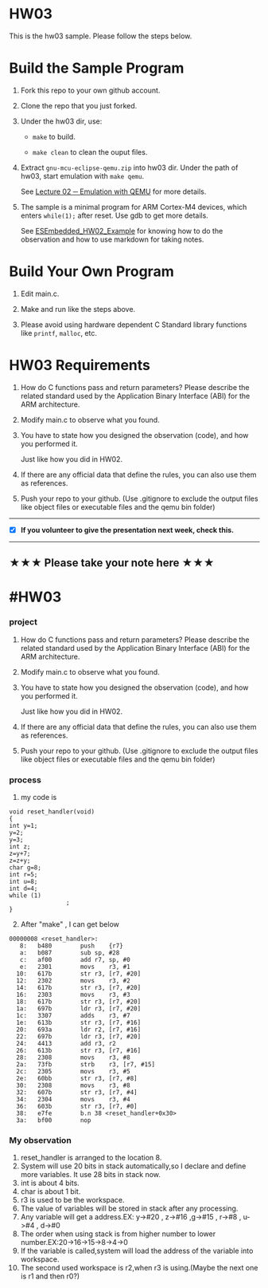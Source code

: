 HW03
===
This is the hw03 sample. Please follow the steps below.

# Build the Sample Program

1. Fork this repo to your own github account.

2. Clone the repo that you just forked.

3. Under the hw03 dir, use:

	* `make` to build.

	* `make clean` to clean the ouput files.

4. Extract `gnu-mcu-eclipse-qemu.zip` into hw03 dir. Under the path of hw03, start emulation with `make qemu`.

	See [Lecture 02 ─ Emulation with QEMU] for more details.

5. The sample is a minimal program for ARM Cortex-M4 devices, which enters `while(1);` after reset. Use gdb to get more details.

	See [ESEmbedded_HW02_Example] for knowing how to do the observation and how to use markdown for taking notes.

# Build Your Own Program

1. Edit main.c.

2. Make and run like the steps above.

3. Please avoid using hardware dependent C Standard library functions like `printf`, `malloc`, etc.

# HW03 Requirements

1. How do C functions pass and return parameters? Please describe the related standard used by the Application Binary Interface (ABI) for the ARM architecture.

2. Modify main.c to observe what you found.

3. You have to state how you designed the observation (code), and how you performed it.

	Just like how you did in HW02.

3. If there are any official data that define the rules, you can also use them as references.

4. Push your repo to your github. (Use .gitignore to exclude the output files like object files or executable files and the qemu bin folder)

[Lecture 02 ─ Emulation with QEMU]: http://www.nc.es.ncku.edu.tw/course/embedded/02/#Emulation-with-QEMU
[ESEmbedded_HW02_Example]: https://github.com/vwxyzjimmy/ESEmbedded_HW02_Example

--------------------

- [x] **If you volunteer to give the presentation next week, check this.**

--------------------

**★★★ Please take your note here ★★★**
--------------------
#HW03
===

### project
1. How do C functions pass and return parameters? Please describe the related standard used by the Application Binary Interface (ABI) for the ARM architecture.

2. Modify main.c to observe what you found.

3. You have to state how you designed the observation (code), and how you performed it.

	Just like how you did in HW02.

3. If there are any official data that define the rules, you can also use them as references.

4. Push your repo to your github. (Use .gitignore to exclude the output files like object files or executable files and the qemu bin folder)
### process
1. my code is
```
void reset_handler(void)
{
int y=1;
y=2;
y=3;
int z;
z=y+7;
z=z+y;
char g=8;
int r=5;
int u=8;
int d=4;
while (1)
                ;
}
```
2. After "make" , I can get below
```
00000008 <reset_handler>:
   8:	b480      	push	{r7}
   a:	b087      	sub	sp, #28
   c:	af00      	add	r7, sp, #0
   e:	2301      	movs	r3, #1
  10:	617b      	str	r3, [r7, #20]
  12:	2302      	movs	r3, #2
  14:	617b      	str	r3, [r7, #20]
  16:	2303      	movs	r3, #3
  18:	617b      	str	r3, [r7, #20]
  1a:	697b      	ldr	r3, [r7, #20]
  1c:	3307      	adds	r3, #7
  1e:	613b      	str	r3, [r7, #16]
  20:	693a      	ldr	r2, [r7, #16]
  22:	697b      	ldr	r3, [r7, #20]
  24:	4413      	add	r3, r2
  26:	613b      	str	r3, [r7, #16]
  28:	2308      	movs	r3, #8
  2a:	73fb      	strb	r3, [r7, #15]
  2c:	2305      	movs	r3, #5
  2e:	60bb      	str	r3, [r7, #8]
  30:	2308      	movs	r3, #8
  32:	607b      	str	r3, [r7, #4]
  34:	2304      	movs	r3, #4
  36:	603b      	str	r3, [r7, #0]
  38:	e7fe      	b.n	38 <reset_handler+0x30>
  3a:	bf00      	nop
```
### My observation

1. reset_handler is arranged to the location 8.
2. System will use 20 bits in stack automatically,so I declare and define more variables.
  It use 28 bits in stack now.
3. int is about 4 bits.
4. char is about 1 bit.
5. r3 is used to be the workspace.
6. The value of variables will be stored in stack after any processing.
7. Any variable will get a address.EX: y->#20 , z->#16 ,g->#15 , r->#8 , u->#4 , d->#0
8. The order when using stack is from higher number to lower number.EX:20->16->15->8->4->0
9. If the variable is called,system will load the address of the variable into workspace.
10. The second used workspace is r2,when r3 is using.(Maybe the next one is r1 and then r0?)

